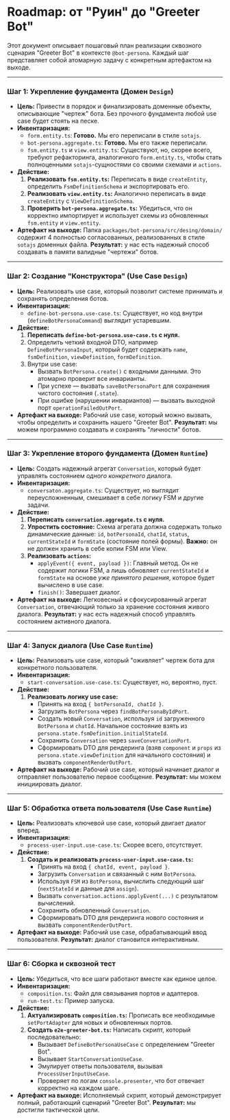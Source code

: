# Roadmap: от "Руин" до "Greeter Bot"

Этот документ описывает пошаговый план реализации сквозного сценария "Greeter Bot" в контексте `@bot-persona`. Каждый шаг представляет собой атомарную задачу с конкретным артефактом на выходе.

---

### Шаг 1: Укрепление фундамента (Домен `Design`)

-   **Цель:** Привести в порядок и финализировать доменные объекты, описывающие "чертеж" бота. Без прочного фундамента любой use case будет стоять на песке.
-   **Инвентаризация:**
    -   `form.entity.ts`: **Готово.** Мы его переписали в стиле `sotajs`.
    -   `bot-persona.aggregate.ts`: **Готово.** Мы его также переписали.
    -   `fsm.entity.ts` и `view.entity.ts`: Существуют, но, скорее всего, требуют рефакторинга, аналогичного `form.entity.ts`, чтобы стать полноценными `sotajs`-сущностями со своими схемами и `actions`.
-   **Действие:**
    1.  **Реализовать `fsm.entity.ts`:** Переписать в виде `createEntity`, определить `FsmDefinitionSchema` и экспортировать его.
    2.  **Реализовать `view.entity.ts`:** Аналогично переписать в виде `createEntity` с `ViewDefinitionSchema`.
    3.  **Проверить `bot-persona.aggregate.ts`:** Убедиться, что он корректно импортирует и использует схемы из обновленных `fsm.entity` и `view.entity`.
-   **Артефакт на выходе:** Папка `packages/bot-persona/src/desing/domain/` содержит 4 полностью согласованных, реализованных в стиле `sotajs` доменных файла. **Результат:** у нас есть надежный способ создавать в памяти валидные "чертежи" ботов.

---

### Шаг 2: Создание "Конструктора" (Use Case `Design`)

-   **Цель:** Реализовать use case, который позволит системе принимать и сохранять определения ботов.
-   **Инвентаризация:**
    -   `define-bot-persona.use-case.ts`: Существует, но код внутри (`defineBotPersonaCommand`) выглядит устаревшим.
-   **Действие:**
    1.  **Переписать `define-bot-persona.use-case.ts` с нуля.**
    2.  Определить четкий входной DTO, например `DefineBotPersonaInput`, который будет содержать `name`, `fsmDefinition`, `viewDefinition`, `formDefinition`.
    3.  Внутри use case:
        -   Вызвать `BotPersona.create()` с входными данными. Это атомарно проверит все инварианты.
        -   При успехе — вызвать `saveBotPersonaPort` для сохранения чистого состояния (`.state`).
        -   При ошибке (нарушении инвариантов) — вызвать выходной порт `operationFailedOutPort`.
-   **Артефакт на выходе:** Рабочий use case, который можно вызвать, чтобы определить и сохранить нашего "Greeter Bot". **Результат:** мы можем программно создавать и сохранять "личности" ботов.

---

### Шаг 3: Укрепление второго фундамента (Домен `Runtime`)

-   **Цель:** Создать надежный агрегат `Conversation`, который будет управлять состоянием *одного конкретного* диалога.
-   **Инвентаризация:**
    -   `conversaton.aggregate.ts`: Существует, но выглядит переусложненным, смешивает в себе логику FSM и другие задачи.
-   **Действие:**
    1.  **Переписать `conversation.aggregate.ts` с нуля.**
    2.  **Упростить состояние:** Схема агрегата должна содержать только динамические данные: `id`, `botPersonaId`, `chatId`, `status`, `currentStateId` и `formState` (состояние полей формы). **Важно:** он не должен хранить в себе копии FSM или View.
    3.  **Реализовать `actions`:**
        -   `applyEvent({ event, payload })`: Главный метод. Он не содержит логики FSM, а лишь обновляет `currentStateId` и `formState` на основе *уже принятого решения*, которое будет вычислено в use case.
        -   `finish()`: Завершает диалог.
-   **Артефакт на выходе:** Легковесный и сфокусированный агрегат `Conversation`, отвечающий только за хранение состояния живого диалога. **Результат:** у нас есть надежный способ управлять состоянием активного диалога.

---

### Шаг 4: Запуск диалога (Use Case `Runtime`)

-   **Цель:** Реализовать use case, который "оживляет" чертеж бота для конкретного пользователя.
-   **Инвентаризация:**
    -   `start-conversation.use-case.ts`: Существует, но, вероятно, пуст.
-   **Действие:**
    1.  **Реализовать логику use case:**
        -   Принять на вход `{ botPersonaId, chatId }`.
        -   Загрузить `BotPersona` через `findBotPersonaByIdPort`.
        -   Создать новый `Conversation`, используя `id` загруженного `BotPersona` и `chatId`. Начальное состояние взять из `persona.state.fsmDefinition.initialStateId`.
        -   Сохранить `Conversation` через `saveConversationPort`.
        -   Сформировать DTO для рендеринга (взяв `component` и `props` из `persona.state.viewDefinition` для начального состояния) и вызвать `componentRenderOutPort`.
-   **Артефакт на выходе:** Рабочий use case, который начинает диалог и отправляет пользователю первое сообщение. **Результат:** мы можем инициировать диалог.

---

### Шаг 5: Обработка ответа пользователя (Use Case `Runtime`)

-   **Цель:** Реализовать ключевой use case, который двигает диалог вперед.
-   **Инвентаризация:**
    -   `process-user-input.use-case.ts`: Скорее всего, отсутствует.
-   **Действие:**
    1.  **Создать и реализовать `process-user-input.use-case.ts`:**
        -   Принять на вход `{ chatId, event, payload }`.
        -   Загрузить `Conversation` и связанный с ним `BotPersona`.
        -   Используя `FSM` из `BotPersona`, вычислить следующий шаг (`nextStateId` и данные для `assign`).
        -   Вызвать `conversation.actions.applyEvent(...)` с результатом вычислений.
        -   Сохранить обновленный `Conversation`.
        -   Сформировать DTO для рендеринга нового состояния и вызвать `componentRenderOutPort`.
-   **Артефакт на выходе:** Рабочий use case, обрабатывающий ввод пользователя. **Результат:** диалог становится интерактивным.

---

### Шаг 6: Сборка и сквозной тест

-   **Цель:** Убедиться, что все шаги работают вместе как единое целое.
-   **Инвентаризация:**
    -   `composition.ts`: Файл для связывания портов и адаптеров.
    -   `run-test.ts`: Пример запуска.
-   **Действие:**
    1.  **Актуализировать `composition.ts`:** Прописать все необходимые `setPortAdapter` для новых и обновленных портов.
    2.  **Создать `e2e-greeter-bot.ts`:** Написать скрипт, который последовательно:
        -   Вызывает `DefineBotPersonaUseCase` с определением "Greeter Bot".
        -   Вызывает `StartConversationUseCase`.
        -   Эмулирует ответы пользователя, вызывая `ProcessUserInputUseCase`.
        -   Проверяет по логам `console.presenter`, что бот отвечает корректно на каждом шаге.
-   **Артефакт на выходе:** Исполняемый скрипт, который демонстрирует полный, работающий сценарий "Greeter Bot". **Результат:** мы достигли тактической цели.
